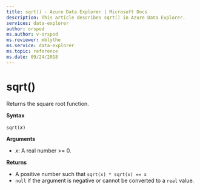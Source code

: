 ```yaml
---
title: sqrt() - Azure Data Explorer | Microsoft Docs
description: This article describes sqrt() in Azure Data Explorer.
services: data-explorer
author: orspod
ms.author: v-orspod
ms.reviewer: mblythe
ms.service: data-explorer
ms.topic: reference
ms.date: 09/24/2018
---
```

# sqrt()

Returns the square root function.  

**Syntax**

`sqrt(`*x*`)`

**Arguments**

* *x*: A real number >= 0.

**Returns**

* A positive number such that `sqrt(x) * sqrt(x) == x`
* `null` if the argument is negative or cannot be converted to a `real` value. 